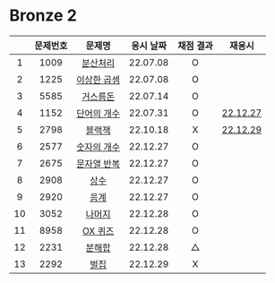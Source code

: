# Bronze 2

|     | 문제번호 |          문제명          | 응시 날짜 | 채점 결과 |            재응시            |
| :-: | :------: | :----------------------: | :-------: | :-------: | :--------------------------: |
|  1  |   1009   |  [분산처리](./1009.js)   | 22.07.08  |     O     |
|  2  |   1225   | [이상한 곱셈](./1225.js) | 22.07.08  |     O     |
|  3  |   5585   |  [거스름돈](./5585.js)   | 22.07.14  |     O     |                              |
|  4  |   1152   | [단어의 개수](./1152.js) | 22.07.31  |     O     | [22.12.27](./replay/1152.js) |
|  5  |   2798   |   [블랙잭](./2798.js)    | 22.10.18  |     X     | [22.12.29](./replay/2798.js) |
|  6  |   2577   | [숫자의 개수](./2577.js) | 22.12.27  |     O     |
|  7  |   2675   | [문자열 반복](./2675.js) | 22.12.27  |     O     |
|  8  |   2908   |    [상수](./2908.js)     | 22.12.27  |     O     |
|  9  |   2920   |    [음계](./2920.js)     | 22.12.27  |     O     |
| 10  |   3052   |   [나머지](./3052.js)    | 22.12.28  |     O     |
| 11  |   8958   |   [OX 퀴즈](./8958.js)   | 22.12.28  |     O     |
| 12  |   2231   |   [분해합](./2231.js)    | 22.12.28  |     △     |
| 13  |   2292   |    [벌집](./2292.js)     | 22.12.29  |     X     |
